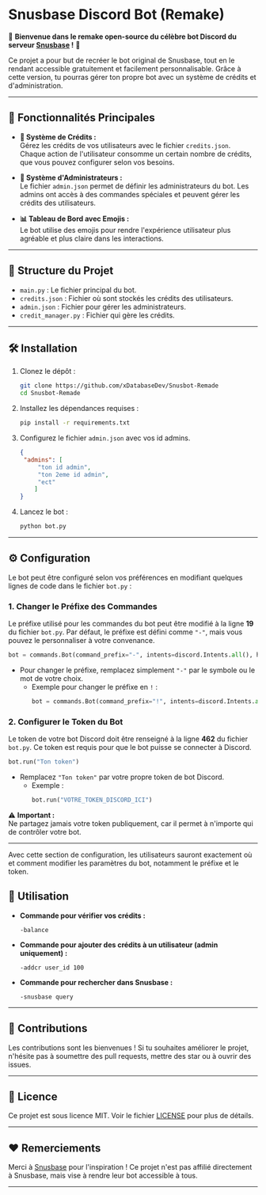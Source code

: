 # Snusbase Discord Bot (Remake)

🎉 **Bienvenue dans le remake open-source du célèbre bot Discord du serveur [Snusbase](https://discord.gg/snsubase) !** 🎉

Ce projet a pour but de recréer le bot original de Snusbase, tout en le rendant accessible gratuitement et facilement personnalisable. Grâce à cette version, tu pourras gérer ton propre bot avec un système de crédits et d'administration.

---

## 🚀 **Fonctionnalités Principales**

- **💸 Système de Crédits :**  
  Gérez les crédits de vos utilisateurs avec le fichier `credits.json`. Chaque action de l'utilisateur consomme un certain nombre de crédits, que vous pouvez configurer selon vos besoins.

- **🔐 Système d'Administrateurs :**  
  Le fichier `admin.json` permet de définir les administrateurs du bot. Les admins ont accès à des commandes spéciales et peuvent gérer les crédits des utilisateurs.

- **📊 Tableau de Bord avec Emojis :**  
  Le bot utilise des emojis pour rendre l'expérience utilisateur plus agréable et plus claire dans les interactions.

---

## 📁 **Structure du Projet**

- `main.py` : Le fichier principal du bot.
- `credits.json` : Fichier où sont stockés les crédits des utilisateurs.
- `admin.json` : Fichier pour gérer les administrateurs.
- `credit_manager.py` : Fichier qui gère les crédits.


---

## 🛠 **Installation**

1. Clonez le dépôt :
   ```bash
   git clone https://github.com/xDatabaseDev/Snusbot-Remade
   cd Snusbot-Remade
   ```

2. Installez les dépendances requises :
   ```bash
   pip install -r requirements.txt
   ```

3. Configurez le fichier `admin.json` avec vos id admins.
   ```json
   {
    "admins": [
        "ton id admin",
        "ton 2eme id admin",
        "ect"
       ]
   }
   ```

5. Lancez le bot :
   ```bash
   python bot.py
   ```


---

## ⚙️ **Configuration**

Le bot peut être configuré selon vos préférences en modifiant quelques lignes de code dans le fichier `bot.py` :

### 1. **Changer le Préfixe des Commandes**

Le préfixe utilisé pour les commandes du bot peut être modifié à la ligne **19** du fichier `bot.py`. Par défaut, le préfixe est défini comme `"-"`, mais vous pouvez le personnaliser à votre convenance.

```python
bot = commands.Bot(command_prefix="-", intents=discord.Intents.all(), help_command=None, activity=discord.Streaming(name="Snusbot by xDatabase", url="https://www.twitch.tv/rickyrollstar"), status=presence_type)
```

- Pour changer le préfixe, remplacez simplement `"-"` par le symbole ou le mot de votre choix.
  - Exemple pour changer le préfixe en `!` :
    ```python
    bot = commands.Bot(command_prefix="!", intents=discord.Intents.all(), help_command=None, activity=discord.Streaming(name="Snusbot by xDatabase", url="https://www.twitch.tv/rickyrollstar"), status=presence_type)
    ```

### 2. **Configurer le Token du Bot**

Le token de votre bot Discord doit être renseigné à la ligne **462** du fichier `bot.py`. Ce token est requis pour que le bot puisse se connecter à Discord.

```python
bot.run("Ton token")
```

- Remplacez `"Ton token"` par votre propre token de bot Discord.
  - Exemple :
    ```python
    bot.run("VOTRE_TOKEN_DISCORD_ICI")
    ```

⚠️ **Important :**  
Ne partagez jamais votre token publiquement, car il permet à n'importe qui de contrôler votre bot.

---

Avec cette section de configuration, les utilisateurs sauront exactement où et comment modifier les paramètres du bot, notamment le préfixe et le token.

## 🔧 **Utilisation**

- **Commande pour vérifier vos crédits :**
  ```
  -balance
  ```

- **Commande pour ajouter des crédits à un utilisateur (admin uniquement) :**
  ```
  -addcr user_id 100
  ```

- **Commande pour rechercher dans Snusbase :**
  ```
  -snusbase query
  ```

---

## 👥 **Contributions**

Les contributions sont les bienvenues ! Si tu souhaites améliorer le projet, n'hésite pas à soumettre des pull requests, mettre des star ou à ouvrir des issues.

---

## 📜 **Licence**

Ce projet est sous licence MIT. Voir le fichier [LICENSE](LICENSE) pour plus de détails.

---

## ❤️ **Remerciements**

Merci à [Snusbase](https://discord.gg/snsubase) pour l'inspiration ! Ce projet n'est pas affilié directement à Snusbase, mais vise à rendre leur bot accessible à tous.

---
